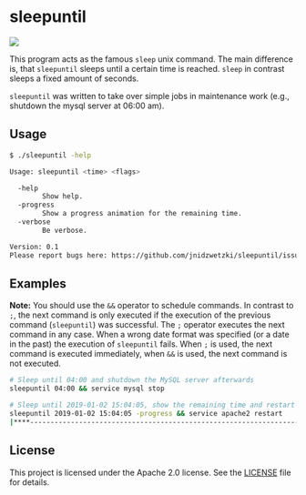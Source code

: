 # sleepuntil
<img src="https://travis-ci.org/jnidzwetzki/sleepuntil.svg?branch=master">

This program acts as the famous ``sleep`` unix command. The main difference is,  that ``sleepuntil`` sleeps until a certain time is reached. ``sleep`` in contrast sleeps a fixed amount of seconds.

``sleepuntil`` was written to take over simple jobs in maintenance work (e.g., shutdown the mysql server at 06:00 am).

## Usage
```bash
$ ./sleepuntil -help

Usage: sleepuntil <time> <flags>

  -help
    	Show help.
  -progress
    	Show a progress animation for the remaining time.
  -verbose
    	Be verbose.

Version: 0.1
Please report bugs here: https://github.com/jnidzwetzki/sleepuntil/issues
```

## Examples
__Note:__ You should use the ``&&`` operator to schedule commands. In contrast to ``;``, the next command is only executed if the execution of the previous command (``sleepuntil``) was successful. The ``;`` operator executes the next command in any case. When a wrong date format was specified (or a date in the past) the execution of ``sleepuntil`` fails. When ``;`` is used, the next command is executed immediately, when ``&&`` is used, the next command is not executed.

```bash
# Sleep until 04:00 and shutdown the MySQL server afterwards
sleepuntil 04:00 && service mysql stop

# Sleep until 2019-01-02 15:04:05, show the remaining time and restart the apcahe webserver afterwards
sleepuntil 2019-01-02 15:04:05 -progress && service apache2 restart
|****--------------------------------------------------------------------------------------------|
```

## License
This project is licensed under the Apache 2.0 license. See the [LICENSE](./LICENSE) file for details.
